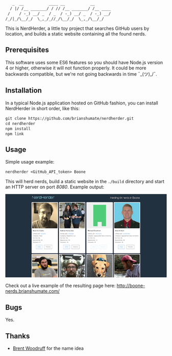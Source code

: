 ```
   _  __           ____ __           __
  / |/ /__ _______/ / // /__ _______/ /__ ____
 /    / -_) __/ _  / _  / -_) __/ _  / -_) __/
/_/|_/\__/_/  \_,_/_//_/\__/_/  \_,_/\__/_/
```

This is NerdHerder, a little toy project that searches GitHub users by
location, and builds a static website containing all the found nerds.

## Prerequisites

This software uses some ES6 features so you should have Node.js version 4 
or higher, otherwise it will not function properly. It could be
more backwards compatible, but we're not going backwards in time 
¯\_(ツ)_/¯.

## Installation

In a typical Node.js application hosted on GitHub fashion, you can install
NerdHerder in short order, like this:

```
git clone https://github.com/brianshumate/nerdherder.git
cd nerdherder
npm install
npm link
```

## Usage

Simple usage example:

```
nerdherder <GitHub_API_token> Boone
```

This will herd nerds, build a static website in the `./build` directory and
start an HTTP server on port *8080*. Example output:

![](https://raw.githubusercontent.com/brianshumate/nerdherder/master/share/screen-shot.png)

Check out a live example of the resulting page here: 
http://boone-nerds.brianshumate.com/

## Bugs

Yes.

## Thanks

* [Brent Woodruff](https://github.com/fprimex) for the name idea
